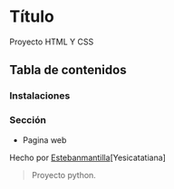 # Título
Proyecto HTML Y CSS

## Tabla de contenidos


### Instalaciones 


### Sección 
- Pagina web

Hecho por [Estebanmantilla](https://algunapersonaenestemundo)[Yesicatatiana]


>Proyecto python.